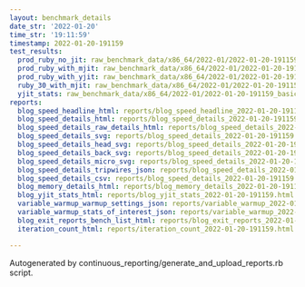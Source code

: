 ```yaml
---
layout: benchmark_details
date_str: '2022-01-20'
time_str: '19:11:59'
timestamp: 2022-01-20-191159
test_results:
  prod_ruby_no_jit: raw_benchmark_data/x86_64/2022-01/2022-01-20-191159_basic_benchmark_prod_ruby_no_jit.json
  prod_ruby_with_mjit: raw_benchmark_data/x86_64/2022-01/2022-01-20-191159_basic_benchmark_prod_ruby_with_mjit.json
  prod_ruby_with_yjit: raw_benchmark_data/x86_64/2022-01/2022-01-20-191159_basic_benchmark_prod_ruby_with_yjit.json
  ruby_30_with_mjit: raw_benchmark_data/x86_64/2022-01/2022-01-20-191159_basic_benchmark_ruby_30_with_mjit.json
  yjit_stats: raw_benchmark_data/x86_64/2022-01/2022-01-20-191159_basic_benchmark_yjit_stats.json
reports:
  blog_speed_headline_html: reports/blog_speed_headline_2022-01-20-191159.html
  blog_speed_details_html: reports/blog_speed_details_2022-01-20-191159.html
  blog_speed_details_raw_details_html: reports/blog_speed_details_2022-01-20-191159.raw_details.html
  blog_speed_details_svg: reports/blog_speed_details_2022-01-20-191159.svg
  blog_speed_details_head_svg: reports/blog_speed_details_2022-01-20-191159.head.svg
  blog_speed_details_back_svg: reports/blog_speed_details_2022-01-20-191159.back.svg
  blog_speed_details_micro_svg: reports/blog_speed_details_2022-01-20-191159.micro.svg
  blog_speed_details_tripwires_json: reports/blog_speed_details_2022-01-20-191159.tripwires.json
  blog_speed_details_csv: reports/blog_speed_details_2022-01-20-191159.csv
  blog_memory_details_html: reports/blog_memory_details_2022-01-20-191159.html
  blog_yjit_stats_html: reports/blog_yjit_stats_2022-01-20-191159.html
  variable_warmup_warmup_settings_json: reports/variable_warmup_2022-01-20-191159.warmup_settings.json
  variable_warmup_stats_of_interest_json: reports/variable_warmup_2022-01-20-191159.stats_of_interest.json
  blog_exit_reports_bench_list_html: reports/blog_exit_reports_2022-01-20-191159.bench_list.html
  iteration_count_html: reports/iteration_count_2022-01-20-191159.html

---
```

Autogenerated by continuous_reporting/generate_and_upload_reports.rb script.
